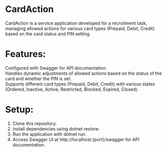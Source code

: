 # CardAction
CardAction is a service application developed for a recruitment task, managing allowed actions for various card types (Prepaid, Debit, Credit) based on the card status and PIN setting.

# Features:
Configured with Swagger for API documentation.<br />
Handles dynamic adjustments of allowed actions based on the status of the card and whether the PIN is set.<br />
Supports different card types (Prepaid, Debit, Credit) with various states (Ordered, Inactive, Active, Restricted, Blocked, Expired, Closed).<br />

# Setup:
1. Clone this repository.
2. Install dependencies using dotnet restore.
3. Run the application with dotnet run.
4. Access Swagger UI at http://localhost:{port}/swagger for API documentation.
